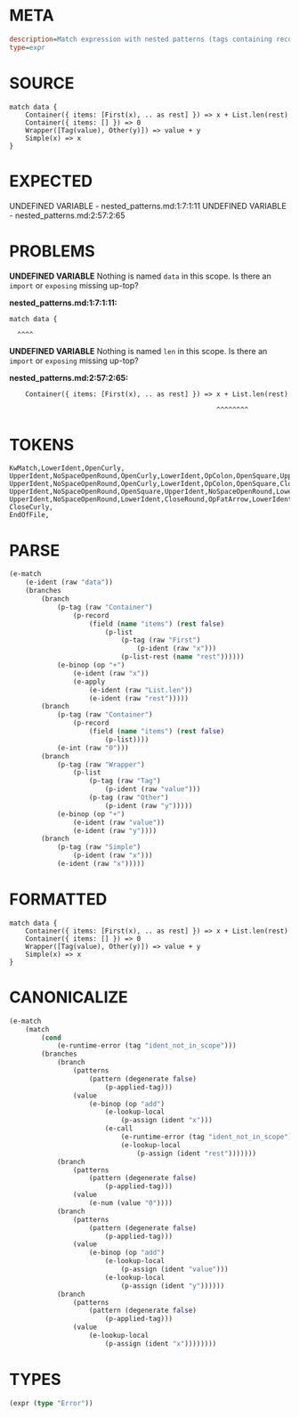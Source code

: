 # META
~~~ini
description=Match expression with nested patterns (tags containing records, lists with tags)
type=expr
~~~
# SOURCE
~~~roc
match data {
    Container({ items: [First(x), .. as rest] }) => x + List.len(rest)
    Container({ items: [] }) => 0
    Wrapper([Tag(value), Other(y)]) => value + y
    Simple(x) => x
}
~~~
# EXPECTED
UNDEFINED VARIABLE - nested_patterns.md:1:7:1:11
UNDEFINED VARIABLE - nested_patterns.md:2:57:2:65
# PROBLEMS
**UNDEFINED VARIABLE**
Nothing is named `data` in this scope.
Is there an `import` or `exposing` missing up-top?

**nested_patterns.md:1:7:1:11:**
```roc
match data {
```
      ^^^^


**UNDEFINED VARIABLE**
Nothing is named `len` in this scope.
Is there an `import` or `exposing` missing up-top?

**nested_patterns.md:2:57:2:65:**
```roc
    Container({ items: [First(x), .. as rest] }) => x + List.len(rest)
```
                                                        ^^^^^^^^


# TOKENS
~~~zig
KwMatch,LowerIdent,OpenCurly,
UpperIdent,NoSpaceOpenRound,OpenCurly,LowerIdent,OpColon,OpenSquare,UpperIdent,NoSpaceOpenRound,LowerIdent,CloseRound,Comma,DoubleDot,KwAs,LowerIdent,CloseSquare,CloseCurly,CloseRound,OpFatArrow,LowerIdent,OpPlus,UpperIdent,NoSpaceDotLowerIdent,NoSpaceOpenRound,LowerIdent,CloseRound,
UpperIdent,NoSpaceOpenRound,OpenCurly,LowerIdent,OpColon,OpenSquare,CloseSquare,CloseCurly,CloseRound,OpFatArrow,Int,
UpperIdent,NoSpaceOpenRound,OpenSquare,UpperIdent,NoSpaceOpenRound,LowerIdent,CloseRound,Comma,UpperIdent,NoSpaceOpenRound,LowerIdent,CloseRound,CloseSquare,CloseRound,OpFatArrow,LowerIdent,OpPlus,LowerIdent,
UpperIdent,NoSpaceOpenRound,LowerIdent,CloseRound,OpFatArrow,LowerIdent,
CloseCurly,
EndOfFile,
~~~
# PARSE
~~~clojure
(e-match
	(e-ident (raw "data"))
	(branches
		(branch
			(p-tag (raw "Container")
				(p-record
					(field (name "items") (rest false)
						(p-list
							(p-tag (raw "First")
								(p-ident (raw "x")))
							(p-list-rest (name "rest"))))))
			(e-binop (op "+")
				(e-ident (raw "x"))
				(e-apply
					(e-ident (raw "List.len"))
					(e-ident (raw "rest")))))
		(branch
			(p-tag (raw "Container")
				(p-record
					(field (name "items") (rest false)
						(p-list))))
			(e-int (raw "0")))
		(branch
			(p-tag (raw "Wrapper")
				(p-list
					(p-tag (raw "Tag")
						(p-ident (raw "value")))
					(p-tag (raw "Other")
						(p-ident (raw "y")))))
			(e-binop (op "+")
				(e-ident (raw "value"))
				(e-ident (raw "y"))))
		(branch
			(p-tag (raw "Simple")
				(p-ident (raw "x")))
			(e-ident (raw "x")))))
~~~
# FORMATTED
~~~roc
match data {
	Container({ items: [First(x), .. as rest] }) => x + List.len(rest)
	Container({ items: [] }) => 0
	Wrapper([Tag(value), Other(y)]) => value + y
	Simple(x) => x
}
~~~
# CANONICALIZE
~~~clojure
(e-match
	(match
		(cond
			(e-runtime-error (tag "ident_not_in_scope")))
		(branches
			(branch
				(patterns
					(pattern (degenerate false)
						(p-applied-tag)))
				(value
					(e-binop (op "add")
						(e-lookup-local
							(p-assign (ident "x")))
						(e-call
							(e-runtime-error (tag "ident_not_in_scope"))
							(e-lookup-local
								(p-assign (ident "rest")))))))
			(branch
				(patterns
					(pattern (degenerate false)
						(p-applied-tag)))
				(value
					(e-num (value "0"))))
			(branch
				(patterns
					(pattern (degenerate false)
						(p-applied-tag)))
				(value
					(e-binop (op "add")
						(e-lookup-local
							(p-assign (ident "value")))
						(e-lookup-local
							(p-assign (ident "y"))))))
			(branch
				(patterns
					(pattern (degenerate false)
						(p-applied-tag)))
				(value
					(e-lookup-local
						(p-assign (ident "x"))))))))
~~~
# TYPES
~~~clojure
(expr (type "Error"))
~~~
